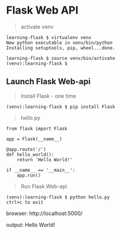 # Flask Web API

> activate venv

```
learning-flask $ virtualenv venv
New python executable in venv/bin/python
Installing setuptools, pip, wheel...done.

learning-flask $ source venv/bin/activate
(venv):learning-flask $ 
```

## Launch Flask Web-api

> Install Flask - one time

```
(venv):learning-flask $ pip install Flask
```

> hello.py

```
from flask import Flask

app = Flask(__name__)

@app.route('/')
def hello_world():
    return 'Hello World!'

if __name__ == '__main__':
    app.run()
```

> Run Flask Web-api

```
(venv):learning-flask $ python hello.py
ctrl+c to exit
```

browser: http://localhost:5000/

output: Hello World!
